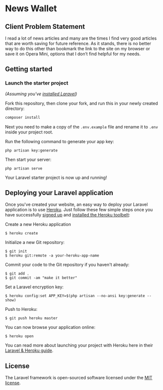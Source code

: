 # News Wallet

## Client Problem Statement 

I read a lot of news articles and many are the times I find very good articles that are worth saving for future reference. As it stands, there is no better way to do this other than bookmark the link to the site on my browser or save it on Opera Mini, options that I don’t find helpful for my needs.


## Getting started

### Launch the starter project

*(Assuming you've [installed Laravel](https://laravel.com/docs/5.7/installation))*

Fork this repository, then clone your fork, and run this in your newly created directory:

``` bash
composer install
```

Next you need to make a copy of the `.env.example` file and rename it to `.env` inside your project root.

Run the following command to generate your app key:

```
php artisan key:generate
```

Then start your server:

```
php artisan serve
```

Your Laravel starter project is now up and running! 

## Deploying your Laravel application

Once you've created your website, an easy way to deploy your Laravel application is to use [Heroku](http://www.heroku.com). Just follow these few simple steps once you have successfully [signed up](https://id.heroku.com/signup/www-header) and [installed the Heroku toolbelt](https://toolbelt.heroku.com/):

Create a new Heroku application

```
$ heroku create
```

Initialize a new Git repository:

```
$ git init
$ heroku git:remote -a your-heroku-app-name
```

Commit your code to the Git repository if you haven't already:

```
$ git add .
$ git commit -am "make it better"
```

Set a Laravel encryption key:

```
$ heroku config:set APP_KEY=$(php artisan --no-ansi key:generate --show)
```

Push to Heroku:

```
$ git push heroku master
```

You can now browse your application online:

```
$ heroku open
```

You can read more about launching your project with Heroku here in their [Laravel & Heroku guide](https://devcenter.heroku.com/articles/getting-started-with-laravel).

## License

The Laravel framework is open-sourced software licensed under the [MIT license](https://opensource.org/licenses/MIT).

